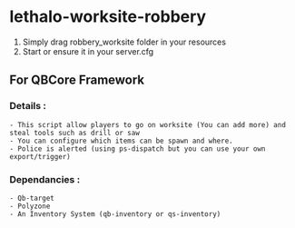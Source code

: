 # lethalo-worksite-robbery

1. Simply drag robbery_worksite folder in your resources
2. Start or ensure it in your server.cfg

## For QBCore Framework

### Details :
```
- This script allow players to go on worksite (You can add more) and steal tools such as drill or saw
- You can configure which items can be spawn and where.
- Police is alerted (using ps-dispatch but you can use your own export/trigger)
```

### Dependancies : 
```
- Qb-target
- Polyzone
- An Inventory System (qb-inventory or qs-inventory)
```
